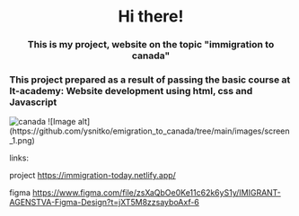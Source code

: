 <h1 align="center">Hi there!</h1> 
<h3 align="center"> This is my project, website on the topic "immigration to canada"</h3>
<h3>This project prepared as a result of passing the basic course at It-academy: Website development using html, css and Javascript</h3>

<img scr="https://github.com/ysnitko/emigration_to_canada/raw/main/images/screen_1.png" alt="canada">
![Image alt](https://github.com/ysnitko/emigration_to_canada/tree/main/images/screen_1.png)








links:


project
https://immigration-today.netlify.app/

figma
https://www.figma.com/file/zsXaQbOe0Ke11c62k6yS1y/IMIGRANT-AGENSTVA-Figma-Design?t=jXT5M8zzsayboAxf-6





